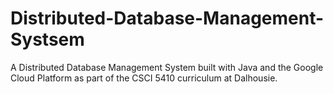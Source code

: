 # Distributed-Database-Management-Systsem
A Distributed Database Management System built with Java and the Google Cloud Platform as part of the CSCI 5410 curriculum at Dalhousie.
